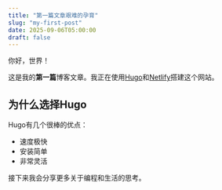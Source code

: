 ```yaml
---
title: "第一篇文章艰难的孕育"
slug: "my-first-post"
date: 2025-09-06T05:00:00
draft: false
---
```


你好，世界！

这是我的**第一篇**博客文章。我正在使用[Hugo](https://gohugo.io/)和[Netlify](https://www.netlify.com/)搭建这个网站。

## 为什么选择Hugo

Hugo有几个很棒的优点：

- 速度极快
- 安装简单
- 非常灵活

接下来我会分享更多关于编程和生活的思考。
